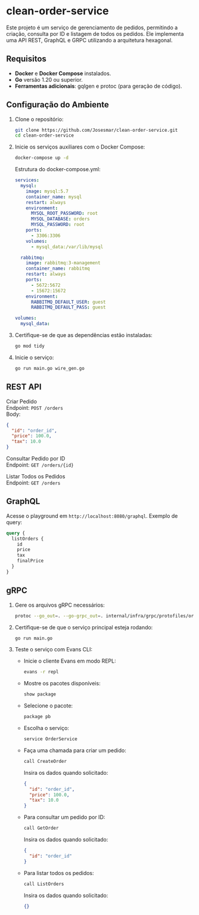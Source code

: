 
# clean-order-service

Este projeto é um serviço de gerenciamento de pedidos, permitindo a criação, consulta por ID e listagem de todos os pedidos. Ele implementa uma API REST, GraphQL e GRPC utilizando a arquitetura hexagonal.

## Requisitos

- **Docker** e **Docker Compose** instalados.
- **Go** versão 1.20 ou superior.
- **Ferramentas adicionais**: gqlgen e protoc (para geração de código).

## Configuração do Ambiente

1. Clone o repositório:
   ```bash
   git clone https://github.com/Josesmar/clean-order-service.git
   cd clean-order-service
   ```

2. Inicie os serviços auxiliares com o Docker Compose:
   ```bash
   docker-compose up -d
   ```

   Estrutura do docker-compose.yml:
   ```yaml
   services:
     mysql:
       image: mysql:5.7
       container_name: mysql
       restart: always
       environment:
         MYSQL_ROOT_PASSWORD: root
         MYSQL_DATABASE: orders
         MYSQL_PASSWORD: root
       ports:
         - 3306:3306
       volumes:
         - mysql_data:/var/lib/mysql

     rabbitmq:
       image: rabbitmq:3-management
       container_name: rabbitmq
       restart: always
       ports:
         - 5672:5672
         - 15672:15672
       environment:
         RABBITMQ_DEFAULT_USER: guest
         RABBITMQ_DEFAULT_PASS: guest

   volumes:
     mysql_data:
   ```

3. Certifique-se de que as dependências estão instaladas:
   ```bash
   go mod tidy
   ```

4. Inicie o serviço:
   ```bash
   go run main.go wire_gen.go
   ```

## REST API

Criar Pedido  
Endpoint: `POST /orders`  
Body:
```json
{
  "id": "order_id",
  "price": 100.0,
  "tax": 10.0
}
```

Consultar Pedido por ID  
Endpoint: `GET /orders/{id}`  

Listar Todos os Pedidos  
Endpoint: `GET /orders`  

## GraphQL

Acesse o playground em `http://localhost:8080/graphql`. Exemplo de query:
```graphql
query {
  listOrders {
    id
    price
    tax
    finalPrice
  }
}
```

## gRPC

1. Gere os arquivos gRPC necessários:
   ```bash
   protoc --go_out=. --go-grpc_out=. internal/infra/grpc/protofiles/order.proto
   ```

2. Certifique-se de que o serviço principal esteja rodando:
   ```bash
   go run main.go
   ```

3. Teste o serviço com Evans CLI:

   - Inicie o cliente Evans em modo REPL:
     ```bash
     evans -r repl
     ```

   - Mostre os pacotes disponíveis:
     ```bash
     show package
     ```

   - Selecione o pacote:
     ```bash
     package pb
     ```

   - Escolha o serviço:
     ```bash
     service OrderService
     ```

   - Faça uma chamada para criar um pedido:
     ```bash
     call CreateOrder
     ```

     Insira os dados quando solicitado:
     ```json
     {
       "id": "order_id",
       "price": 100.0,
       "tax": 10.0
     }
     ```

   - Para consultar um pedido por ID:
     ```bash
     call GetOrder
     ```

     Insira os dados quando solicitado:
     ```json
     {
       "id": "order_id"
     }
     ```

   - Para listar todos os pedidos:
     ```bash
     call ListOrders
     ```

     Insira os dados quando solicitado:
     ```json
     {}
     ```
